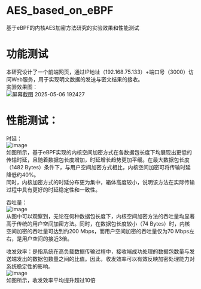 # AES_based_on_eBPF
基于eBPF的内核AES加密方法研究的实验效果和性能测试
# 功能测试
本研究设计了一个前端网页，通过IP地址（192.168.75.133）+端口号（3000）访问Web服务，用于实现明文数据的发送与密文结果的接收。<br>
实验效果图：<br>
![屏幕截图 2025-05-06 192427](https://github.com/user-attachments/assets/210b3293-0ae6-4ec9-84ca-c8affac54591)

# 性能测试：
时延：<br>
![image](https://github.com/user-attachments/assets/fbc691e0-89df-4016-8357-00cbe4a47a0e)<br>
如图所示，基于eBPF实现的内核空间加密方式在各数据包长度下均展现出更低的传输时延，且随着数据包长度增加，时延增长趋势更加平缓。在最大数据包长度（1482 Bytes）条件下，与用户空间加密方式相比，内核空间加密可将传输时延降低约40%。<br>
同时，内核加密方式的时延分布更为集中，箱体高度较小，说明该方法在实际传输过程中具有更好的时延稳定性和一致性。<br>

吞吐量：<br>
![image](https://github.com/user-attachments/assets/0c51a4ab-f598-4b80-9eb3-6d569e3aa837)<br>
从图中可以观察到，无论在何种数据包长度下，内核空间加密方法的吞吐量均显著高于传统的用户空间加密方法。同时，在数据包长度较小（74 Bytes）时，内核空间加密的吞吐量可达到约200 Mbps，而用户空间加密的吞吐量仅为70 Mbps左右，是用户空间的接近3倍。<br>

收发效率：是指系统在高负载数据传输过程中，接收端成功处理的数据包数量与发送端发出的数据包数量之间的比值。因此，收发效率可以有效反映加密处理能力对系统稳定性的影响。<br>
![image](https://github.com/user-attachments/assets/16da099b-1c51-40cb-86af-5b9fed915c0c)<br>
如图所示，收发效率平均提升超过10倍<br>
